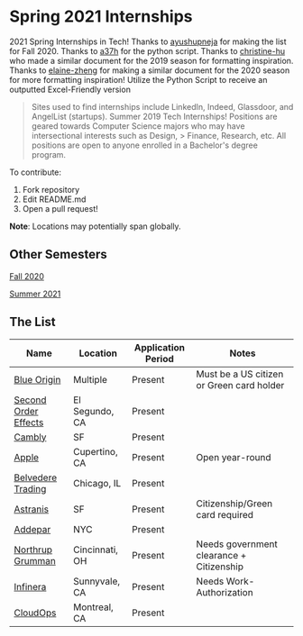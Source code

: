 ﻿# Spring 2021 Internships
2021 Spring Internships in Tech! Thanks to [ayushupneja](https://github.com/ayushupneja/fall2020internships) for making the list for Fall 2020. Thanks to [a37h](github.com/a37h) for the python script. Thanks to [christine-hu](https://github.com/christine-hu/summer-2019-internships) who made a similar document for the 2019 season for formatting inspiration. Thanks to [elaine-zheng](https://github.com/elaine-zheng/summer2020internships) for making a similar document for the 2020 season for more formatting inspiration! Utilize the Python Script to receive an outputted Excel-Friendly version

> Sites used to find internships include LinkedIn, Indeed, Glassdoor, and AngelList (startups).
Summer 2019 Tech Internships!
> Positions are geared towards Computer Science majors who may have intersectional interests such as Design, > Finance, Research, etc. All positions are open to anyone enrolled in a Bachelor's degree program.

To contribute:
 1. Fork repository
 2. Edit README.md
 3. Open a pull request!

 **Note**: Locations may potentially span globally.


## Other Semesters

[Fall 2020](https://github.com/ayushupneja/fall2020internships)

[Summer 2021](https://github.com/Pitt-CSC/Summer2021-Internships)



## The List

| Name  |  Location |  Application Period |  Notes |
|---|---|---|--|
|  [Blue Origin](https://blueorigin.wd5.myworkdayjobs.com/en-US/BlueOrigin/job/Kent-WA/Spring-2021-Internship--Engineering_R3760?mode=job&iis=Job+Board&iisn=Indeed) | Multiple | Present | Must be a US citizen or Green card holder|
|  [Second Order Effects](https://soeffects.com/careers/?gh_jid=4103302003&gh_src=1215890d3us) | El Segundo, CA | Present | |
|  [Cambly](https://www.linkedin.com/jobs/view/software-engineering-intern-winter-spring-2021-at-cambly-inc-1828003093/) | SF | Present | |
|  [Apple](https://jobs.apple.com/en-us/details/200180413/software-engineering-internship?team=STDNT) | Cupertino, CA | Present | Open year-round |
|  [Belvedere Trading](http://belvederetrading.applicantstack.com/x/detail/a2sa4x0l1nco/aad1) | Chicago, IL | Present | |
|  [Astranis](https://jobs.lever.co/astranis/d92ad6a7-7210-4027-9605-67f35a7c95c6?lever-source=Indeed) | SF | Present | Citizenship/Green card required |
|  [Addepar](https://boards.greenhouse.io/addepar1/jobs/4796909002) | NYC | Present | |  
|  [Northrup Grumman](https://lensa.com/2021-spring-co-op-technical-cyber-software-cincinnati-oh-jobs/cincinnati/jd/1e1ce769ba2488a1530e5741402ed9e3?utm_campaign=google_jobs_apply&utm_source=google_jobs_apply&utm_medium=organic) | Cincinnati, OH | Present | Needs government clearance + Citizenship | 
|  [Infinera](https://www.linkedin.com/jobs/view/firmware-engineer-co-op-at-infinera-1316942811/) | Sunnyvale, CA | Present | Needs Work-Authorization | 
|  [CloudOps](https://www.linkedin.com/jobs/view/1957253149/) | Montreal, CA | Present | |
